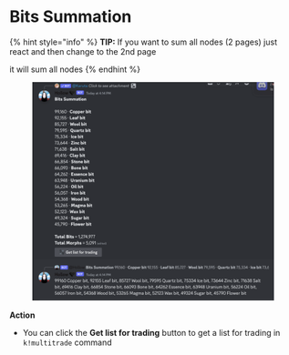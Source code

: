 # Bits Summation

{% hint style="info" %}
**TIP:** If you want to sum all nodes (2 pages) just react and then change to the 2nd page

it will sum all nodes
{% endhint %}

<figure><img src="../.gitbook/assets/image (3) (1) (1) (1).png" alt=""><figcaption></figcaption></figure>

**Action**

* You can click the **Get list for trading** button to get a list for trading in `k!multitrade` command

